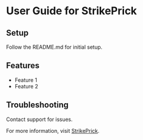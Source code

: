 # User Guide for StrikePrick

## Setup
Follow the README.md for initial setup.

## Features
- Feature 1
- Feature 2

## Troubleshooting
Contact support for issues.

For more information, visit [StrikePrick](https://strikeprick.com).
